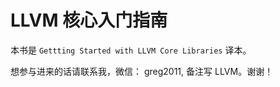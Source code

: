 # LLVM 核心入门指南

本书是 `Gettting Started with LLVM Core Libraries` 译本。


想参与进来的话请联系我，微信： greg2011, 备注写 LLVM。谢谢！